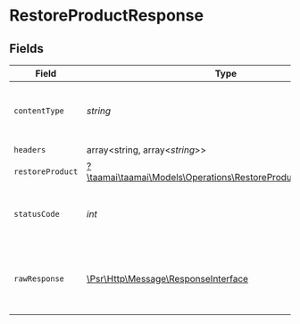 # RestoreProductResponse


## Fields

| Field                                                                                                                     | Type                                                                                                                      | Required                                                                                                                  | Description                                                                                                               | Example                                                                                                                   |
| ------------------------------------------------------------------------------------------------------------------------- | ------------------------------------------------------------------------------------------------------------------------- | ------------------------------------------------------------------------------------------------------------------------- | ------------------------------------------------------------------------------------------------------------------------- | ------------------------------------------------------------------------------------------------------------------------- |
| `contentType`                                                                                                             | *string*                                                                                                                  | :heavy_check_mark:                                                                                                        | HTTP response content type for this operation                                                                             |                                                                                                                           |
| `headers`                                                                                                                 | array<string, array<*string*>>                                                                                            | :heavy_check_mark:                                                                                                        | N/A                                                                                                                       |                                                                                                                           |
| `restoreProduct`                                                                                                          | [?\taamai\taamai\Models\Operations\RestoreProductRestoreProduct](../../Models/Operations/RestoreProductRestoreProduct.md) | :heavy_minus_sign:                                                                                                        | OK                                                                                                                        | {"status":"success","message":"Product Restored Successfully"}                                                            |
| `statusCode`                                                                                                              | *int*                                                                                                                     | :heavy_check_mark:                                                                                                        | HTTP response status code for this operation                                                                              |                                                                                                                           |
| `rawResponse`                                                                                                             | [\Psr\Http\Message\ResponseInterface](https://www.php-fig.org/psr/psr-7/#33-psrhttpmessageresponseinterface)              | :heavy_check_mark:                                                                                                        | Raw HTTP response; suitable for custom response parsing                                                                   |                                                                                                                           |